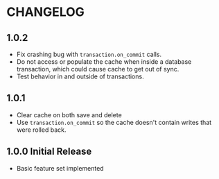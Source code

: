 # CHANGELOG

## 1.0.2

- Fix crashing bug with `transaction.on_commit` calls.
- Do not access or populate the cache when inside a database transaction, which could
  cause cache to get out of sync.
- Test behavior in and outside of transactions.

## 1.0.1

- Clear cache on both save and delete
- Use `transaction.on_commit` so the cache doesn't contain writes that were rolled back.

## 1.0.0 Initial Release

- Basic feature set implemented
